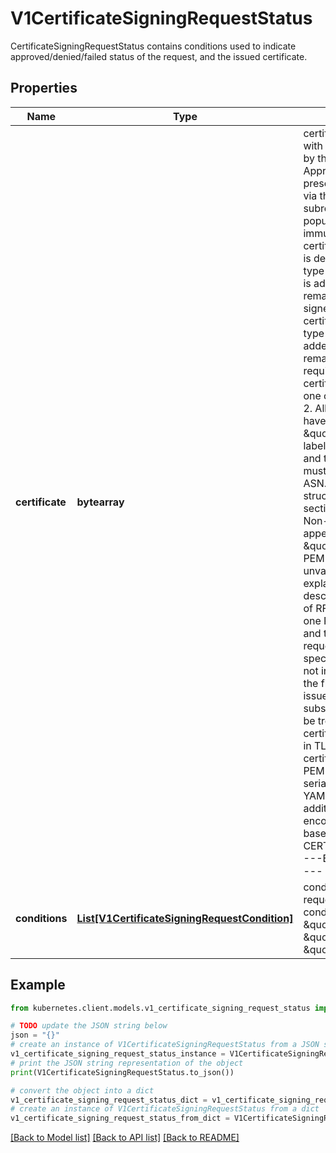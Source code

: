 # V1CertificateSigningRequestStatus

CertificateSigningRequestStatus contains conditions used to indicate approved/denied/failed status of the request, and the issued certificate.

## Properties

Name | Type | Description | Notes
------------ | ------------- | ------------- | -------------
**certificate** | **bytearray** | certificate is populated with an issued certificate by the signer after an Approved condition is present. This field is set via the /status subresource. Once populated, this field is immutable.  If the certificate signing request is denied, a condition of type \&quot;Denied\&quot; is added and this field remains empty. If the signer cannot issue the certificate, a condition of type \&quot;Failed\&quot; is added and this field remains empty.  Validation requirements:  1. certificate must contain one or more PEM blocks.  2. All PEM blocks must have the \&quot;CERTIFICATE\&quot; label, contain no headers, and the encoded data   must be a BER-encoded ASN.1 Certificate structure as described in section 4 of RFC5280.  3. Non-PEM content may appear before or after the \&quot;CERTIFICATE\&quot; PEM blocks and is unvalidated,   to allow for explanatory text as described in section 5.2 of RFC7468.  If more than one PEM block is present, and the definition of the requested spec.signerName does not indicate otherwise, the first block is the issued certificate, and subsequent blocks should be treated as intermediate certificates and presented in TLS handshakes.  The certificate is encoded in PEM format.  When serialized as JSON or YAML, the data is additionally base64-encoded, so it consists of:      base64(     -----BEGIN CERTIFICATE-----     ...     -----END CERTIFICATE-----     ) | [optional] 
**conditions** | [**List[V1CertificateSigningRequestCondition]**](V1CertificateSigningRequestCondition.md) | conditions applied to the request. Known conditions are \&quot;Approved\&quot;, \&quot;Denied\&quot;, and \&quot;Failed\&quot;. | [optional] 

## Example

```python
from kubernetes.client.models.v1_certificate_signing_request_status import V1CertificateSigningRequestStatus

# TODO update the JSON string below
json = "{}"
# create an instance of V1CertificateSigningRequestStatus from a JSON string
v1_certificate_signing_request_status_instance = V1CertificateSigningRequestStatus.from_json(json)
# print the JSON string representation of the object
print(V1CertificateSigningRequestStatus.to_json())

# convert the object into a dict
v1_certificate_signing_request_status_dict = v1_certificate_signing_request_status_instance.to_dict()
# create an instance of V1CertificateSigningRequestStatus from a dict
v1_certificate_signing_request_status_from_dict = V1CertificateSigningRequestStatus.from_dict(v1_certificate_signing_request_status_dict)
```
[[Back to Model list]](../README.md#documentation-for-models) [[Back to API list]](../README.md#documentation-for-api-endpoints) [[Back to README]](../README.md)


